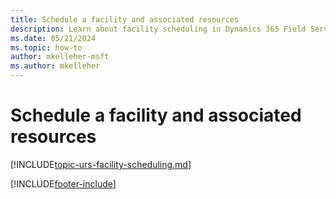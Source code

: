 ```yaml
---
title: Schedule a facility and associated resources
description: Learn about facility scheduling in Dynamics 365 Field Service.
ms.date: 05/21/2024
ms.topic: how-to
author: mkelleher-msft
ms.author: mkelleher
---
```


# Schedule a facility and associated resources

[!INCLUDE[topic-urs-facility-scheduling.md](../shared/urs/facility-scheduling.md)]


[!INCLUDE[footer-include](../includes/footer-banner.md)]
